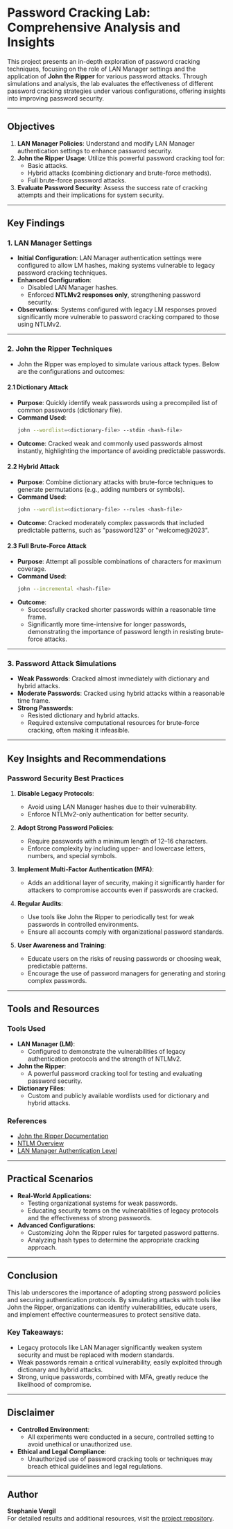 # Password Cracking Lab: Comprehensive Analysis and Insights

This project presents an in-depth exploration of password cracking techniques, focusing on the role of LAN Manager settings and the application of **John the Ripper** for various password attacks. Through simulations and analysis, the lab evaluates the effectiveness of different password cracking strategies under various configurations, offering insights into improving password security.

---

## Objectives

1. **LAN Manager Policies**: Understand and modify LAN Manager authentication settings to enhance password security.
2. **John the Ripper Usage**: Utilize this powerful password cracking tool for:
   - Basic attacks.
   - Hybrid attacks (combining dictionary and brute-force methods).
   - Full brute-force password attacks.
3. **Evaluate Password Security**: Assess the success rate of cracking attempts and their implications for system security.

---

## Key Findings

### 1. **LAN Manager Settings**
   - **Initial Configuration**: LAN Manager authentication settings were configured to allow LM hashes, making systems vulnerable to legacy password cracking techniques.
   - **Enhanced Configuration**:
     - Disabled LAN Manager hashes.
     - Enforced **NTLMv2 responses only**, strengthening password security.
   - **Observations**: Systems configured with legacy LM responses proved significantly more vulnerable to password cracking compared to those using NTLMv2.

---

### 2. **John the Ripper Techniques**
   - John the Ripper was employed to simulate various attack types. Below are the configurations and outcomes:

#### **2.1 Dictionary Attack**
   - **Purpose**: Quickly identify weak passwords using a precompiled list of common passwords (dictionary file).
   - **Command Used**:
     ```bash
     john --wordlist=<dictionary-file> --stdin <hash-file>
     ```
   - **Outcome**: Cracked weak and commonly used passwords almost instantly, highlighting the importance of avoiding predictable passwords.

#### **2.2 Hybrid Attack**
   - **Purpose**: Combine dictionary attacks with brute-force techniques to generate permutations (e.g., adding numbers or symbols).
   - **Command Used**:
     ```bash
     john --wordlist=<dictionary-file> --rules <hash-file>
     ```
   - **Outcome**: Cracked moderately complex passwords that included predictable patterns, such as "password123" or "welcome@2023".

#### **2.3 Full Brute-Force Attack**
   - **Purpose**: Attempt all possible combinations of characters for maximum coverage.
   - **Command Used**:
     ```bash
     john --incremental <hash-file>
     ```
   - **Outcome**:
     - Successfully cracked shorter passwords within a reasonable time frame.
     - Significantly more time-intensive for longer passwords, demonstrating the importance of password length in resisting brute-force attacks.

---

### 3. **Password Attack Simulations**
   - **Weak Passwords**: Cracked almost immediately with dictionary and hybrid attacks.
   - **Moderate Passwords**: Cracked using hybrid attacks within a reasonable time frame.
   - **Strong Passwords**:
     - Resisted dictionary and hybrid attacks.
     - Required extensive computational resources for brute-force cracking, often making it infeasible.

---

## Key Insights and Recommendations

### **Password Security Best Practices**
1. **Disable Legacy Protocols**:
   - Avoid using LAN Manager hashes due to their vulnerability.
   - Enforce NTLMv2-only authentication for better security.
   
2. **Adopt Strong Password Policies**:
   - Require passwords with a minimum length of 12–16 characters.
   - Enforce complexity by including upper- and lowercase letters, numbers, and special symbols.

3. **Implement Multi-Factor Authentication (MFA)**:
   - Adds an additional layer of security, making it significantly harder for attackers to compromise accounts even if passwords are cracked.

4. **Regular Audits**:
   - Use tools like John the Ripper to periodically test for weak passwords in controlled environments.
   - Ensure all accounts comply with organizational password standards.

5. **User Awareness and Training**:
   - Educate users on the risks of reusing passwords or choosing weak, predictable patterns.
   - Encourage the use of password managers for generating and storing complex passwords.

---

## Tools and Resources

### **Tools Used**
- **LAN Manager (LM)**:
  - Configured to demonstrate the vulnerabilities of legacy authentication protocols and the strength of NTLMv2.
- **John the Ripper**:
  - A powerful password cracking tool for testing and evaluating password security.
- **Dictionary Files**:
  - Custom and publicly available wordlists used for dictionary and hybrid attacks.

### **References**
- [John the Ripper Documentation](https://www.openwall.com/john/)
- [NTLM Overview](https://learn.microsoft.com/en-us/windows-server/security/kerberos/ntlm-overview)  
- [LAN Manager Authentication Level](https://learn.microsoft.com/en-us/previous-versions/windows/it-pro/windows-10/security/threat-protection/security-policy-settings/network-security-lan-manager-authentication-level)

---

## Practical Scenarios

- **Real-World Applications**:
  - Testing organizational systems for weak passwords.
  - Educating security teams on the vulnerabilities of legacy protocols and the effectiveness of strong passwords.
- **Advanced Configurations**:
  - Customizing John the Ripper rules for targeted password patterns.
  - Analyzing hash types to determine the appropriate cracking approach.

---

## Conclusion

This lab underscores the importance of adopting strong password policies and securing authentication protocols. By simulating attacks with tools like John the Ripper, organizations can identify vulnerabilities, educate users, and implement effective countermeasures to protect sensitive data.

### Key Takeaways:
- Legacy protocols like LAN Manager significantly weaken system security and must be replaced with modern standards.
- Weak passwords remain a critical vulnerability, easily exploited through dictionary and hybrid attacks.
- Strong, unique passwords, combined with MFA, greatly reduce the likelihood of compromise.

---

## Disclaimer

- **Controlled Environment**: 
  - All experiments were conducted in a secure, controlled setting to avoid unethical or unauthorized use.
- **Ethical and Legal Compliance**:
  - Unauthorized use of password cracking tools or techniques may breach ethical guidelines and legal regulations.

---

## Author

**Stephanie Vergil**  
For detailed results and additional resources, visit the [project repository](https://github.com/StephVergil/Password_Lab/blob/main/PasswordLabResults-1.docx.pdf).
